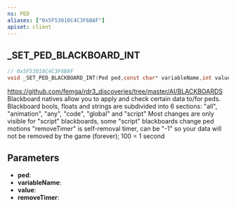 ```yaml
---
ns: PED
aliases: ["0x5F53010C4C3F6BAF"]
apiset: client
---
```

## _SET_PED_BLACKBOARD_INT

```c
// 0x5F53010C4C3F6BAF
void _SET_PED_BLACKBOARD_INT(Ped ped,const char* variableName,int value,int removeTimer);
```

https://github.com/femga/rdr3_discoveries/tree/master/AI/BLACKBOARDS
Blackboard natives allow you to apply and check certain data to/for peds.
Blackboard bools, floats and strings are subdivided into 6 sections: "all", "animation", "any", "code", "global" and "script"
Most changes are only visible for "script" blackboards, some "script" blackboards change ped motions
"removeTimer" is self-removal timer, can be "-1" so your data will not be removed by the game (forever); 100 = 1 second

## Parameters
* **ped**:
* **variableName**:
* **value**:
* **removeTimer**: